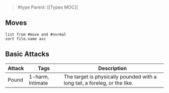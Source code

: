 > #type 
> Parent: [[Types MOC]]

## Moves
```dataview
list from #move and #normal
sort file.name asc
```


## Basic Attacks

| Attack       | Tags                  | Description                                                                |
| ------------ | --------------------- | -------------------------------------------------------------------------- |
| Pound        | 1-harm, Intimate      | The target is physically pounded with a long tail, a foreleg, or the like. |
